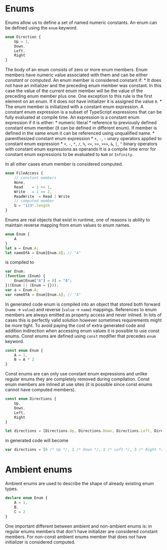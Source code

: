 # Enums

Enums allow us to define a set of named numeric constants. 
An enum can be defined using the `enum` keyword.

```TypeScript
enum Direction {
    Up = 1,
    Down,
    Left,
    Right
}

```

The body of an enum consists of zero or more enum members. 
Enum members have numeric value associated with them and can be either *constant* or *computed*.
An enum member is considered constant if:
    * It does not have an initializer and the preceding enum member was constant. 
      In this case the value of the current enum member will be the value of the preceding enum member plus one.
      One exception to this rule is the first element on an enum. 
      If it does not have initializer it is assigned the value `0`.
    * The enum member is initialized with a constant enum expression. 
      A constant enum expression is a subset of TypeScript expressions that can be fully evaluated at compile time.
      An expression is a constant enum expression if it is either:
        * numeric literal
        * reference to previously defined constant enum member (it can be defined in different enum).
          If member is defined in the same enum it can be referenced using unqualified name.
        * parenthesized constant enum expression
        * `+`, `-`, `~` unary operators applied to constant enum expression
        * `+`, `-`, `*`, `/`, `%`, `<<`, `>>`, `>>>`, `&`, `|`, `^` binary operators with constant enum expressions as operands
      It is a compile time error for constant enum expressions to be evaluated to `NaN` or `Infinity`.

In all other cases enum member is considered computed.

```TypeScript
enum FileAccess {
    // constant members
    None,
    Read    = 1 << 1,
    Write   = 1 << 2,
    ReadWrite  = Read | Write
    // computed member
    G = "123".length
}
```

Enums are real objects that exist in runtime, one of reasons is ability to maintain reverse mapping from enum values to enum names.

```TypeScript
enum Enum {
    A
}
let a = Enum.A;
let nameOfA = Enum[Enum.A]; // "A"

```
is compiled to

```javascript
var Enum;
(function (Enum) {
    Enum[Enum["A"] = 0] = "A";
})(Enum || (Enum = {}));
var a = Enum.A;
var nameOfA = Enum[Enum.A]; // "A"

```

In generated code enum is compiled into an object that stored both forward (`name` -> `value`) and reverse (`value` -> `name`) mappings. 
References to enum members are always emitted as property access and never inlined.
In lots of cases this is perfectly valid solution however sometimes requirements might be more tight.
To avoid paying the cost of extra generated code and addition indirection when accessing enum values it is possible to use const enums.
Const enums are defined using `const` modifier that precedes `enum` keyword.

```TypeScript
const enum Enum {
    A = 1,
    B = A * 2
}
```

Const enums are can only use constant enum expressions and unlike regular enums they are completely removed during compilation.
Const enum members are inlined at use sites (it is possible since const enums cannot have computed members).

```TypeScript
const enum Directions {
	Up,
	Down,
	Left,
	Right
}

let directions = [Directions.Up, Directions.Down, Directions.Left, Directions.Right]
```

in generated code will become

```javascript
var directions = [0 /* Up */, 1 /* Down */, 2 /* Left */, 3 /* Right */];
```

# Ambient enums
Ambient enums are used to describe the shape of already existing enum types. 

```TypeScript
declare enum Enum {
    A = 1,
    B,
    C = 2
}
```

One important different between ambient and non-ambient enums is: in regular enums members that don't have initializer are considered constant members.
For non-const ambient enums member that does not have initializer is considered computed.
